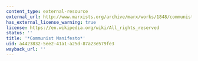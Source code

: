 ```yaml
---
content_type: external-resource
external_url: http://www.marxists.org/archive/marx/works/1848/communist-manifesto/
has_external_license_warning: true
license: https://en.wikipedia.org/wiki/All_rights_reserved
status: ''
title: '*Communist Manifesto*'
uid: a4423832-5ee2-41a1-a25d-87a23e579fe3
wayback_url: ''
---
```

